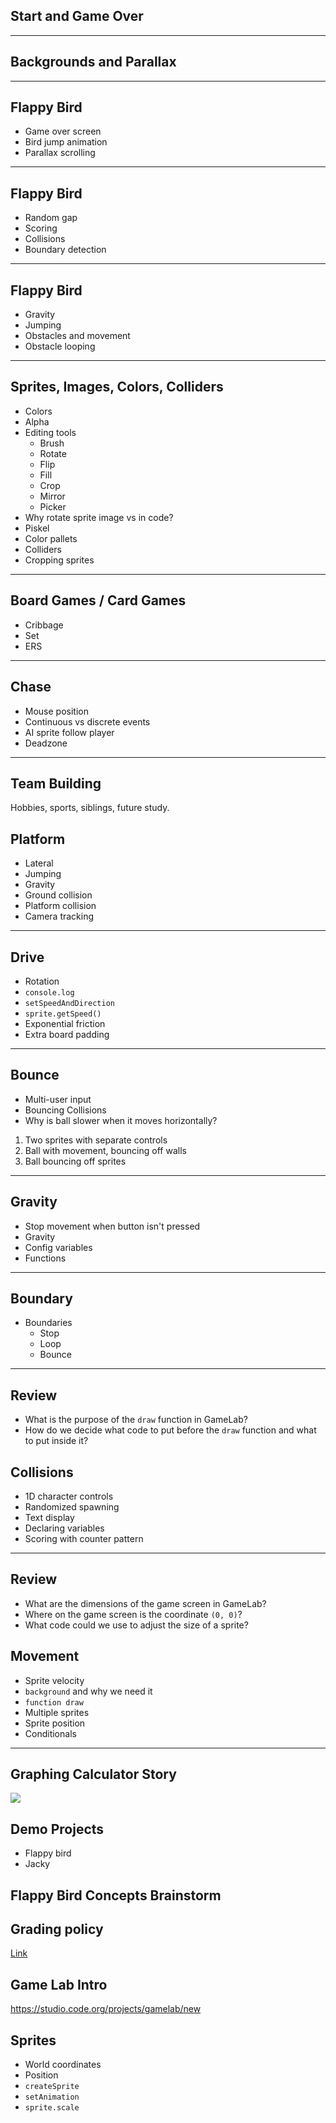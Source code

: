 ## Start and Game Over

---

## Backgrounds and Parallax

---

## Flappy Bird

- Game over screen
- Bird jump animation
- Parallax scrolling

---

## Flappy Bird

- Random gap
- Scoring
- Collisions
- Boundary detection

---

## Flappy Bird

- Gravity
- Jumping
- Obstacles and movement
- Obstacle looping

---

## Sprites, Images, Colors, Colliders

- Colors
- Alpha
- Editing tools
  - Brush
  - Rotate
  - Flip
  - Fill
  - Crop
  - Mirror
  - Picker
- Why rotate sprite image vs in code?
- Piskel
- Color pallets
- Colliders
- Cropping sprites

---

## Board Games / Card Games

- Cribbage
- Set
- ERS

---

## Chase

- Mouse position
- Continuous vs discrete events
- AI sprite follow player
- Deadzone

---

## Team Building

Hobbies, sports, siblings, future study.

## Platform

- Lateral
- Jumping
- Gravity
- Ground collision
- Platform collision
- Camera tracking

---

## Drive

- Rotation
- `console.log`
- `setSpeedAndDirection`
- `sprite.getSpeed()`
- Exponential friction
- Extra board padding

---

## Bounce

- Multi-user input
- Bouncing Collisions
- Why is ball slower when it moves horizontally?

1. Two sprites with separate controls
2. Ball with movement, bouncing off walls
3. Ball bouncing off sprites

---

## Gravity

- Stop movement when button isn't pressed
- Gravity
- Config variables
- Functions

---

## Boundary

- Boundaries
  - Stop
  - Loop
  - Bounce

---

## Review

- What is the purpose of the `draw` function in GameLab?
- How do we decide what code to put before the `draw` function and what to put
  inside it?

## Collisions

- 1D character controls
- Randomized spawning
- Text display
- Declaring variables
- Scoring with counter pattern

---

## Review

- What are the dimensions of the game screen in GameLab?
- Where on the game screen is the coordinate `(0, 0)`?
- What code could we use to adjust the size of a sprite?

## Movement

- Sprite velocity
- `background` and why we need it
- `function draw`
- Multiple sprites
- Sprite position
- Conditionals

---

## Graphing Calculator Story

![](assets/calculator.jpg)

## Demo Projects

- Flappy bird
- Jacky

## Flappy Bird Concepts Brainstorm

## Grading policy

[Link](../shared/grading.md)

## Game Lab Intro

https://studio.code.org/projects/gamelab/new

## Sprites

- World coordinates
- Position
- `createSprite`
- `setAnimation`
- `sprite.scale`

